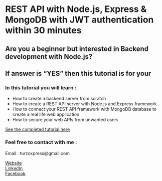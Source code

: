 <h1>REST API with Node.js, Express & MongoDB with JWT authentication within 30 minutes
</h1>
<h2>Are you a beginner but interested in Backend development with Node.js? </h2>
<h2>If answer is “YES” then this tutorial is for your</h2>
<h3>In this tutorial you will learn : </h3>
<ul>
  <li>How to create a backend server from scratch </li>
  <li>How to create a REST API server with Node.js and Express framework</li>
  <li>How to connect your REST API framework with MongoDB database to create a real life web application</li>
<li>How to secure your web APIs from unwanted users</li>
</ul>  
<a href="https://turzo.org/2021/07/06/rest-api-with-node-express-mongodb-with-jwt-authentication-within-30-minutes/">See the completed tutorial here</a>

<h3>Feel free to contact with me : </h3>
<p> Email : turzoxpress@gmail.com </p>
<a href="https://turzo.org/">Website</a>
<br>
<a href="https://www.linkedin.com/in/mahbubur-rahman-turzo-483773ab/">LinkedIn</a>
<br>
<a href="https://www.facebook.com/MahbuburRahmanTurzo/">Facebook</a>




